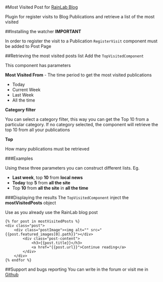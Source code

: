 #Most Visited Post for [RainLab Blog](https://octobercms.com/plugin/rainlab-blog)

Plugin for register visits to Blog Publications and retrieve a list of the most visited

##Installing the watcher
**IMPORTANT**

In order to register the visit to a Publication `RegisterVisit` component must be added to Post Page

##Retrieving the most visited posts list
Add the `TopVisitedComponent`

This component has parameters

**Most Visited From** - The time period to get the most visited publications

- Today
- Current Week
- Last Week
- All the time

**Category filter**

You can select a category filter, this way you can get the Top 10 from a particular category. If no category selected, the component will retrieve the top 10 from all your publications

**Top**

How many publications must be retrieved

###Examples

Using these three parameters you can construct different lists. Eg.

- **Last week**, top **10** from **local news**
- **Today** top **5** from **all the site**
- Top **10** from **all the site** in **all the time**

###Displaying the results
The `TopVisitedComponent` inject the **mostVisitedPosts**   object



Use as you already use the RainLab blog post

```
{% for post in mostVisitedPosts %}
<div class="post">
	<div class="postImage"><img alt="" src="{{post.featured_images[0].path}}"></div>
		<div class="post-content">
			<h3>{{post.title}}</h3>
			<a href="{{post.url}}">Continue reading</a>
		</div>
	</div>
{% endfor %}
```

##Support and bugs reporting
You can write in the forum or visit me in [Github](https://github.com/sanPuerquitoProgramador/most-visited-posts)